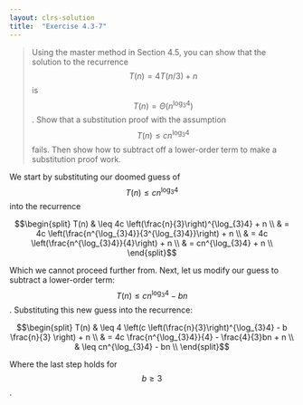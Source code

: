 ```yaml
---
layout: clrs-solution
title:  "Exercise 4.3-7"
---
```

>Using the master method in Section 4.5, you can show that the solution to the recurrence $$T(n) = 4T(n/3) + n$$ is $$T(n) = \Theta(n^{\log_3 4})$$. Show that a substitution proof with the assumption $$T(n) \leq cn^{\log_3 4}$$ fails. Then show how to subtract off a lower-order term to make a substitution proof work.

We start by substituting our doomed guess of $$T(n) \leq cn^{\log_{3}4}$$ into the recurrence

$$\begin{split}
T(n) & \leq 4c \left(\frac{n}{3}\right)^{\log_{3}4} + n \\
& = 4c \left(\frac{n^{\log_{3}4}}{3^{\log_{3}4}}\right) + n \\
& = 4c \left(\frac{n^{\log_{3}4}}{4}\right) + n \\
& = cn^{\log_{3}4} + n \\
\end{split}$$

Which we cannot proceed further from. Next, let us modify our guess to subtract a lower-order term: $$T(n) \leq cn^{\log_{3}4} - bn$$. Substituting this new guess into the recurrence:

$$\begin{split}
T(n) & \leq 4 \left(c \left(\frac{n}{3}\right)^{\log_{3}4} - b \frac{n}{3} \right) + n \\
& = 4c \frac{n^{\log_{3}4}}{4} - \frac{4}{3}bn + n \\
& \leq cn^{\log_{3}4} - bn \\
\end{split}$$

Where the last step holds for $$b \geq 3$$.
